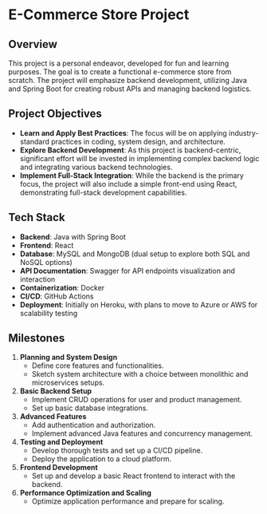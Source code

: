 # E-Commerce Store Project

## Overview
This project is a personal endeavor, developed for fun and learning purposes. The goal is to create a functional e-commerce store from scratch. The project will emphasize backend development, utilizing Java and Spring Boot for creating robust APIs and managing backend logistics.

## Project Objectives
- **Learn and Apply Best Practices**: The focus will be on applying industry-standard practices in coding, system design, and architecture.
- **Explore Backend Development**: As this project is backend-centric, significant effort will be invested in implementing complex backend logic and integrating various backend technologies.
- **Implement Full-Stack Integration**: While the backend is the primary focus, the project will also include a simple front-end using React, demonstrating full-stack development capabilities.

## Tech Stack
- **Backend**: Java with Spring Boot
- **Frontend**: React
- **Database**: MySQL and MongoDB (dual setup to explore both SQL and NoSQL options)
- **API Documentation**: Swagger for API endpoints visualization and interaction
- **Containerization**: Docker
- **CI/CD**: GitHub Actions
- **Deployment**: Initially on Heroku, with plans to move to Azure or AWS for scalability testing

## Milestones
1. **Planning and System Design**
    - Define core features and functionalities.
    - Sketch system architecture with a choice between monolithic and microservices setups.
2. **Basic Backend Setup**
    - Implement CRUD operations for user and product management.
    - Set up basic database integrations.
3. **Advanced Features**
    - Add authentication and authorization.
    - Implement advanced Java features and concurrency management.
4. **Testing and Deployment**
    - Develop thorough tests and set up a CI/CD pipeline.
    - Deploy the application to a cloud platform.
5. **Frontend Development**
    - Set up and develop a basic React frontend to interact with the backend.
6. **Performance Optimization and Scaling**
    - Optimize application performance and prepare for scaling.

